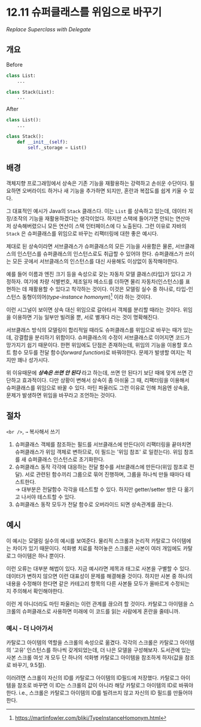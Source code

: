# 12.11 슈퍼클래스를 위임으로 바꾸기

_Replace Superclass with Delegate_

## 개요

Before

```python
class List:
    ...

class Stack(List):
    ...
```

After

```python
class List():
    ...

class Stack():
    def __init__(self):
        self._storage = List()
```

## 배경

객체지향 프로그래밍에서 상속은 기존 기능을 재활용하는 강력하고 손쉬운 수단이다.
필요하면 오버라이드 하거나 새 기능을 추가하면 되지만, 혼란과 복잡도를 쉽게 키울 수 있다.

그 대표적인 예시가 Java의 `Stack` 클래스다. 이는 `List` 를 상속하고 있는데, 데이터 저장/조작의 기능을 재활용하겠다는 생각이었다.
하지만 스택에 들어가면 안되는 연산마저 상속해버렸으니 모든 연산이 스택 인터페이스에 다 노출된다.
그런 이유로 자바의 `Stack` 은 슈퍼클래스를 위임으로 바꾸는 리팩터링에 대한 좋은 예시다.

제대로 된 상속이라면 서브클래스가 슈퍼클래스의 모든 기능을 사용함은 물론, 서브클래스의 인스턴스를 슈퍼클래스의 인스턴스로도 취급할 수 있어야 한다.
슈퍼클래스가 쓰이는 모든 곳에서 서브클래스의 인스턴스를 대신 사용해도 이상없이 동작해야한다.

예를 들어 이름과 엔진 크기 등을 속성으로 갖는 자동차 모델 클래스(타입)가 있다고 가정하자.
여기에 차량 식별번호, 제조일자 메소드를 더하면 물리 자동차(인스턴스)를 표현하는 데 재활용할 수 있다고 착각하는 것이다.
이것은 모델링 실수 중 하나로, 타입-인스턴스 동형이의어(_type-instance homonym_)[^1] 이라 하는 것이다.

이런 시그널이 보이면 상속 대신 위임으로 갈아타서 객체를 분리할 때라는 것이다. 위임을 이용하면 기능 일부만 빌려올 뿐, 서로 별개다 라는 것이 명확해진다.

서브클래스 방식의 모델링이 합리적일 때라도 슈퍼클래스를 위임으로 바꾸는 때가 있는데, 강결합을 분리하기 위함이다.
슈퍼클래스의 수정이 서브클래스로 이어지면 코드가 망가지기 쉽기 때문이다.
한편 위임에도 단점은 존재하는데, 위임의 기능을 이용할 호스트 함수 모두를 전달 함수(_forward function_)로 바꿔야한다. 문제가 발생할 여지는 적지만 꽤나 성가시다.

위 이유때문에 ***상속은 쓰면 안 된다*** 라고 하는데, 쓰면 안 된다기 보단 때에 맞게 쓰면 간단하고 효과적이다.
다만 상황이 변해서 상속이 좀 아쉬울 그 때, 리팩터링을 이용해서 슈퍼클래스를 위임으로 바꿀 수 있다.
마틴 파울러도 그런 이유로 인해 처음엔 상속을, 문제가 발생하면 위임을 바꾸라고 조언하는 것이다.

## 절차

`<br />`, `→` 복사해서 쓰기

1. 슈퍼클래스 객체를 참조하는 필드를 서브클래스에 만든다(이 리팩터링을 끝마치면 슈퍼클래스가 위임 객체로 변하므로, 이 필드는 '위임 참조' 로 일컫는다). 위임 참조를 새 슈퍼클래스 인스턴스로 초기화한다.
2. 슈퍼클래스 동작 각각에 대응하는 전달 함수를 서브클래스에 만든다(위임 참조로 전달). 서로 관련된 함수끼리 그룹으로 묶어 진행하며, 그룹을 하나씩 만들 때마다 테스트한다. <br />
→ 대부분은 전달함수 각각을 테스트할 수 있다. 하지만 getter/setter 쌍은 다 옮기고 나서야 테스트할 수 있다.
3. 슈퍼클래스 동작 모두가 전달 함수로 오버라이드 되면 상속관계를 끊는다.

## 예시

이 예시는 모델링 실수의 예시를 보여준다. 물리적 스크롤과 논리적 카탈로그 아이템에는 차이가 있기 때문이다.
석화병 치료를 적어놓은 스크롤은 사본이 여러 개임에도 카탈로그 아이템은 하나 뿐이다.

이런 오류는 대부분 해법이 있다. 지금 예시라면 제목과 태그로 사본을 구별할 수 있다.
데이터가 변하지 않으면 이런 대표성이 문제를 해결해줄 것이다.
하지만 사본 중 하나의 내용을 수정해야 한다면 같은 카테고리 항목의 다른 사본들 모두가 올바르게 수정되는 지 주의해서 확인해야한다.

이런 게 아니더라도 마틴 파울러는 이런 관계를 끊으려 할 것이다. 카탈로그 아이템을 스크롤의 슈퍼클래스로 사용하면 미래에 이 코드를 읽는 사람에게 혼란을 줄테니까.

### 예시 - 더 나아가서

카탈로그 아이템의 역할을 스크롤의 속성으로 옮겼다.
각각의 스크롤은 카탈로그 아이템의 '고유' 인스턴스를 하나씩 갖게되었는데, 더 나은 모델을 구성해보자.
도서관에 있는 사본 스크롤 여섯 개 모두 단 하나의 석화병 카탈로그 아이템을 참조하게 하자(값을 참조로 바꾸기, 9.5절).

이러려면 스크롤이 자신의 ID를 카탈로그 아이템의 ID필드에 저장했다.
카탈로그 아이템을 참조로 바꾸면 이 ID는 스크롤의 값이 아니라 해당 카탈로그 아이템의 ID로 바꿔야한다.
i.e., 스크롤은 카탈로그 아이템의 ID를 빌려쓰지 않고 자신의 ID 필드를 만들어야 한다.

[^1]: https://martinfowler.com/bliki/TypeInstanceHomonym.html
